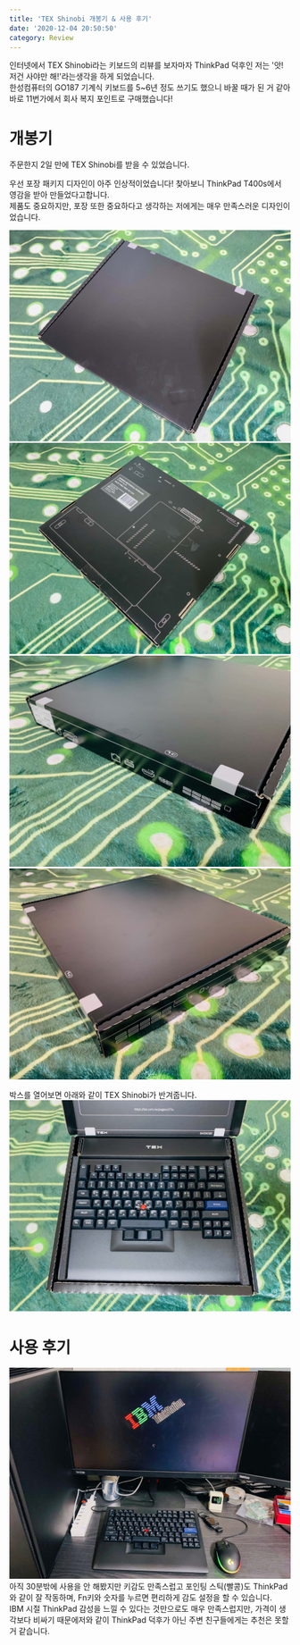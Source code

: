 ```yaml
---
title: 'TEX Shinobi 개봉기 & 사용 후기'
date: '2020-12-04 20:50:50'
category: Review
---
```


인터넷에서 TEX Shinobi라는 키보드의 리뷰를 보자마자 ThinkPad 덕후인 저는 '앗! 저건 사야만 해!'라는생각을 하게 되었습니다.  
한성컴퓨터의 GO187 기계식 키보드를 5~6년 정도 쓰기도 했으니 바꿀 때가 된 거 같아 바로 11번가에서 회사 복지 포인트로 구매했습니다!

# 개봉기

주문한지 2일 만에 TEX Shinobi를 받을 수 있었습니다.

우선 포장 패키지 디자인이 아주 인상적이었습니다! 찾아보니 ThinkPad T400s에서 영감을 받아 만들었다고합니다.  
제품도 중요하지만, 포장 또한 중요하다고 생각하는 저에게는 매우 만족스러운 디자인이었습니다.

![TEX Shinobi](/assets/image/2020-12-04-TEX-Shinobi/2020-12-04-TEX-Shinobi_1.jpg)  
![TEX Shinobi](/assets/image/2020-12-04-TEX-Shinobi/2020-12-04-TEX-Shinobi_2.jpg)  
![TEX Shinobi](/assets/image/2020-12-04-TEX-Shinobi/2020-12-04-TEX-Shinobi_3.jpg)  
![TEX Shinobi](/assets/image/2020-12-04-TEX-Shinobi/2020-12-04-TEX-Shinobi_4.jpg)

박스를 열어보면 아래와 같이 TEX Shinobi가 반겨줍니다.  
![TEX Shinobi](/assets/image/2020-12-04-TEX-Shinobi/2020-12-04-TEX-Shinobi_5.jpg)

# 사용 후기

![TEX Shinobi](/assets/image/2020-12-04-TEX-Shinobi/2020-12-04-TEX-Shinobi_6.jpg)  
아직 30분밖에 사용을 안 해봤지만 키감도 만족스럽고 포인팅 스틱(빨콩)도 ThinkPad와 같이 잘 작동하며, Fn키와 숫자를 누르면 편리하게 감도 설정을 할 수 있습니다.  
IBM 시절 ThinkPad 감성을 느낄 수 있다는 것만으로도 매우 만족스럽지만, 가격이 생각보다 비싸기 때문에저와 같이 ThinkPad 덕후가 아닌 주변 친구들에게는 추천은 못할 거 같습니다.
